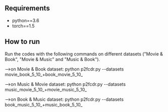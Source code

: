## Requirements

- python==3.6
- torch==1.5

## How to run

Run the codes with the following commands on different datasets ("Movie & Book", "Movie & Music" and "Music & Book"). 

-->on Movie & Book dataset:
python p2fcdr.py --datasets movie_book_5_10_+book_movie_5_10_

-->on Music & Movie dataset:
python p2fcdr.py --datasets music_movie_5_10_+movie_music_5_10_

-->on Book & Music dataset:
python p2fcdr.py --datasets book_music_5_10_+music_book_5_10_
